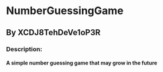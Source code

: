 # NumberGuessingGame
## By XCDJ8TehDeVe1oP3R
### Description:
#### A simple number guessing game that may grow in the future